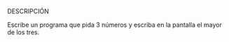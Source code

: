 #

#
DESCRIPCIÓN

Escribe un programa que pida 3 números y escriba en la pantalla el mayor de los tres.